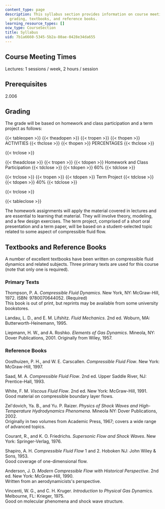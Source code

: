 ```yaml
---
content_type: page
description: This syllabus section provides information on course meeting times, prerequisites,
  grading, textbooks, and reference books.
learning_resource_types: []
ocw_type: CourseSection
title: Syllabus
uid: 7b1a6660-5345-5b2a-80ae-0428e34da655
---
```


Course Meeting Times
--------------------

Lectures: 1 sessions / week, 2 hours / session

Prerequisites
-------------

2.006

Grading
-------

The grade will be based on homework and class participation and a term project as follows:

{{< tableopen >}}
{{< theadopen >}}
{{< tropen >}}
{{< thopen >}}
ACTIVITIES
{{< thclose >}}
{{< thopen >}}
PERCENTAGES
{{< thclose >}}

{{< trclose >}}

{{< theadclose >}}
{{< tropen >}}
{{< tdopen >}}
Homework and Class Participation
{{< tdclose >}}
{{< tdopen >}}
60%
{{< tdclose >}}

{{< trclose >}}
{{< tropen >}}
{{< tdopen >}}
Term Project
{{< tdclose >}}
{{< tdopen >}}
40%
{{< tdclose >}}

{{< trclose >}}

{{< tableclose >}}

The homework assignments will apply the material covered in lectures and are essential to learning that material. They will involve theory, modeling, and a few design exercises. The term project, comprised of a short oral presentation and a term paper, will be based on a student-selected topic related to some aspect of compressible fluid flow.

Textbooks and Reference Books
-----------------------------

A number of excellent textbooks have been written on compressible fluid dynamics and related subjects. Three primary texts are used for this course (note that only one is required).

### Primary Texts

Thompson, P. A. _Compressible Fluid Dynamics_. New York, NY: McGraw-Hill, 1972. ISBN: 9780070644052. (Required)  
This book is out of print, but reprints may be available from some university bookstores.

Landau, L. D., and E. M. Lifshitz. _Fluid Mechanics_. 2nd ed. Woburn, MA: Butterworth-Heinemann, 1995.

Liepmann, H. W., and A. Roshko. _Elements of Gas Dynamics_. Mineola, NY: Dover Publications, 2001. Originally from Wiley, 1957.

### Reference Books

Oosthuizen, P. H., and W. E. Carscallen. _Compressible Fluid Flow_. New York: McGraw-Hill, 1997.

Saad, M. A. _Compressible Fluid Flow_. 2nd ed. Upper Saddle River, NJ: Prentice-Hall, 1993.

White, F. M. _Viscous Fluid Flow_. 2nd ed. New York: McGraw-Hill, 1991.  
Good material on compressible boundary layer flows.

Zel'dovich, Ya. B., and Yu. P. Raizer. _Physics of Shock Waves and High-Temperature Hydrodynamics Phenomena_. Mineola NY: Dover Publications, 2002.   
Originally in two volumes from Academic Press, 1967; covers a wide range of advanced topics.

Courant, R., and K. O. Friedrichs. _Supersonic Flow and Shock Waves_. New York: Springer-Verlag, 1976.

Shapiro, A. H. _Compressible Fluid Flow_ 1 and 2. Hoboken NJ: John Wiley & Sons, 1953.  
Good coverage of one-dimensional flow.

Anderson, J. D. _Modern Compressible Flow with Historical Perspective_. 2nd ed. New York: McGraw-Hill, 1990.  
Written from an aerodynamicists's perspective.

Vincenti, W. G., and C. H. Kruger. _Introduction to Physical Gas Dynamics._ Melbourne, FL: Krieger, 1975.  
Good on molecular phenomena and shock wave structure.